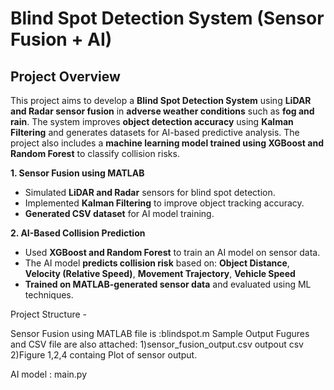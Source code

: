 # Blind Spot Detection System (Sensor Fusion + AI)

##  Project Overview  
This project aims to develop a **Blind Spot Detection System** using **LiDAR and Radar sensor fusion** in **adverse weather conditions** such as **fog and rain**. The system improves **object detection accuracy** using **Kalman Filtering** and generates datasets for AI-based predictive analysis. The project also includes a **machine learning model trained using XGBoost and Random Forest** to classify collision risks.

**1. Sensor Fusion using MATLAB**
- Simulated **LiDAR and Radar** sensors for blind spot detection.
- Implemented **Kalman Filtering** to improve object tracking accuracy.
- **Generated CSV dataset** for AI model training. 

 **2. AI-Based Collision Prediction**
- Used **XGBoost and Random Forest** to train an AI model on sensor data.
- The AI model **predicts collision risk** based on: **Object Distance**, **Velocity (Relative Speed)**, **Movement Trajectory**, **Vehicle Speed**
- **Trained on MATLAB-generated sensor data** and evaluated using ML techniques.

Project Structure -

Sensor Fusion using MATLAB file is :blindspot.m
Sample Output Fugures and CSV file are also attached: 1)sensor_fusion_output.csv outpout csv   2)Figure 1,2,4 containg Plot of sensor output.

AI model : main.py




